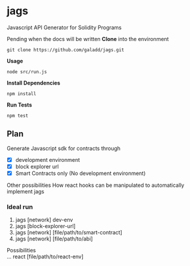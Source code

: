 # jags

Javascript API Generator for Solidity Programs

Pending when the docs will be written
<b>Clone</b> into the environment

```
git clone https://github.com/galadd/jags.git
```

<b>Usage</b>

```
node src/run.js
```

<b>Install Dependencies</b>

```
npm install
```

<b>Run Tests</b>

```
npm test
```

## Plan
Generate Javascript sdk for contracts through <br>

- [x] development environment
- [x] block explorer url
- [x] Smart Contracts only (No development environment)

Other possibilities
How react hooks can be manipulated to automatically implement jags

### Ideal run
1. jags [network] dev-env
2. jags [block-explorer-url]
3. jags [network] [file/path/to/smart-contract]
4. jags [network] [file/path/to/abi]

Possibilities <br>
... react [file/path/to/react-env]
